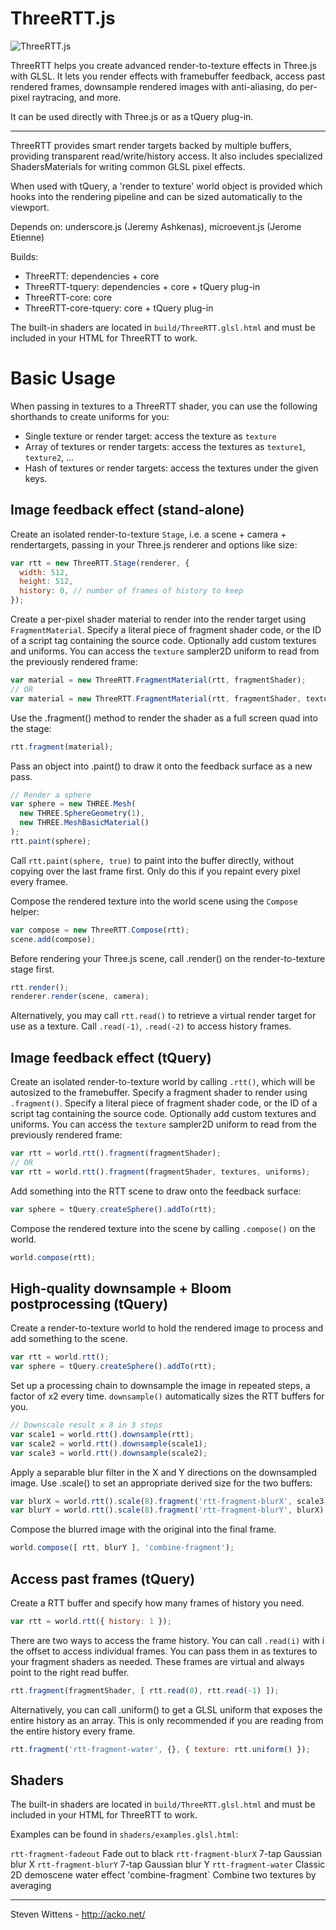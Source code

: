 ThreeRTT.js
==========

![ThreeRTT.js](https://raw.github.com/unconed/ThreeRTT.js/master/misc/ThreeRTT.png)

ThreeRTT helps you create advanced render-to-texture effects in Three.js with GLSL. It lets you render effects with framebuffer feedback, access past rendered frames, downsample rendered images with anti-aliasing, do per-pixel raytracing, and more.

It can be used directly with Three.js or as a tQuery plug-in.

* * *

ThreeRTT provides smart render targets backed by multiple buffers, providing transparent read/write/history access. It also includes specialized ShadersMaterials for writing common GLSL pixel effects.

When used with tQuery, a 'render to texture' world object is provided which hooks into the rendering pipeline and can be sized automatically to the viewport.

Depends on: underscore.js (Jeremy Ashkenas), microevent.js (Jerome Etienne)

Builds:

 * ThreeRTT: dependencies + core
 * ThreeRTT-tquery: dependencies + core + tQuery plug-in
 * ThreeRTT-core: core
 * ThreeRTT-core-tquery: core + tQuery plug-in

The built-in shaders are located in `build/ThreeRTT.glsl.html` and must be included in your HTML for ThreeRTT to work.

Basic Usage
===

When passing in textures to a ThreeRTT shader, you can use the following shorthands to create uniforms for you:

* Single texture or render target: access the texture as `texture`
* Array of textures or render targets: access the textures as `texture1`, `texture2`, ...
* Hash of textures or render targets: access the textures under the given keys.

Image feedback effect (stand-alone)
---

Create an isolated render-to-texture `Stage`, i.e. a scene + camera + rendertargets, passing in your Three.js renderer and options like size:

```javascript
var rtt = new ThreeRTT.Stage(renderer, {
  width: 512,
  height: 512,
  history: 0, // number of frames of history to keep
});
```

Create a per-pixel shader material to render into the render target using `FragmentMaterial`. Specify a literal piece of fragment shader code, or the ID of a script tag containing the source code. Optionally add custom textures and uniforms. You can access the `texture` sampler2D uniform to read from the previously rendered frame:

```javascript
var material = new ThreeRTT.FragmentMaterial(rtt, fragmentShader);
// OR
var material = new ThreeRTT.FragmentMaterial(rtt, fragmentShader, textures, uniforms);
```

Use the .fragment() method to render the shader as a full screen quad into the stage:

```javascript
rtt.fragment(material);
```

Pass an object into .paint() to draw it onto the feedback surface as a new pass.
```javascript
// Render a sphere
var sphere = new THREE.Mesh(
  new THREE.SphereGeometry(1),
  new THREE.MeshBasicMaterial()
);
rtt.paint(sphere);
```

Call `rtt.paint(sphere, true)` to paint into the buffer directly, without copying over the last frame first. Only do this if you repaint every pixel every framee.

Compose the rendered texture into the world scene using the `Compose` helper:

```javascript
var compose = new ThreeRTT.Compose(rtt);
scene.add(compose);
```

Before rendering your Three.js scene, call .render() on the render-to-texture stage first.
```javascript
rtt.render();
renderer.render(scene, camera);
```

Alternatively, you may call `rtt.read()` to retrieve a virtual render target for use as a texture. Call `.read(-1)`, `.read(-2)` to access history frames.

Image feedback effect (tQuery)
---

Create an isolated render-to-texture world by calling `.rtt()`, which will be autosized to the framebuffer. Specify a fragment shader to render using `.fragment()`. Specify a literal piece of fragment shader code, or the ID of a script tag containing the source code. Optionally add custom textures and uniforms. You can access the `texture` sampler2D uniform to read from the previously rendered frame:

```javascript
var rtt = world.rtt().fragment(fragmentShader);
// OR
var rtt = world.rtt().fragment(fragmentShader, textures, uniforms);
```

Add something into the RTT scene to draw onto the feedback surface:
```javascript
var sphere = tQuery.createSphere().addTo(rtt);
```

Compose the rendered texture into the scene by calling `.compose()` on the world.
```javascript
world.compose(rtt);
```

High-quality downsample + Bloom postprocessing (tQuery)
-------

Create a render-to-texture world to hold the rendered image to process and add something to the scene.

```javascript
var rtt = world.rtt();
var sphere = tQuery.createSphere().addTo(rtt);
```

Set up a processing chain to downsample the image in repeated steps, a factor of x2 every time. `downsample()` automatically sizes the RTT buffers for you.

```javascript
// Downscale result x 8 in 3 steps
var scale1 = world.rtt().downsample(rtt);
var scale2 = world.rtt().downsample(scale1);
var scale3 = world.rtt().downsample(scale2);
```

Apply a separable blur filter in the X and Y directions on the downsampled image. Use .scale() to set an appropriate derived size for the two buffers:

```javascript
var blurX = world.rtt().scale(8).fragment('rtt-fragment-blurX', scale3);
var blurY = world.rtt().scale(8).fragment('rtt-fragment-blurY', blurX);
```

Compose the blurred image with the original into the final frame.
```javascript
world.compose([ rtt, blurY ], 'combine-fragment');
```

Access past frames (tQuery)
---------------------------

Create a RTT buffer and specify how many frames of history you need.

```javascript
var rtt = world.rtt({ history: 1 });
```

There are two ways to access the frame history. You can call `.read(i)` with i the offset to access individual frames. You can pass them in as textures to your fragment shaders as needed. These frames are virtual and always point to the right read buffer.

```javascript
rtt.fragment(fragmentShader, [ rtt.read(0), rtt.read(-1) ]);
```

Alternatively, you can call .uniform() to get a GLSL uniform that exposes the entire history as an array. This is only recommended if you are reading from the entire history every frame.

```javascript
rtt.fragment('rtt-fragment-water', {}, { texture: rtt.uniform() });
```



Shaders
-------

The built-in shaders are located in `build/ThreeRTT.glsl.html` and must be included in your HTML for ThreeRTT to work.

Examples can be found in `shaders/examples.glsl.html`:

`rtt-fragment-fadeout` Fade out to black
`rtt-fragment-blurX`   7-tap Gaussian blur X
`rtt-fragment-blurY` 7-tap Gaussian blur Y
`rtt-fragment-water` Classic 2D demoscene water effect
'combine-fragment` Combine two textures by averaging

* * *

Steven Wittens - http://acko.net/
